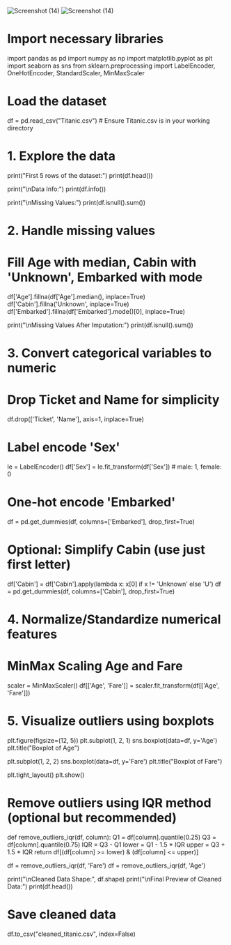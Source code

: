 ![Screenshot (14)](https://github.com/user-attachments/assets/cf58f379-17b0-4364-abe6-4b8b5d80d626)
![Screenshot (14)](https://github.com/user-attachments/assets/1bbe4d38-cc55-4d24-93b2-b881f64cf2f6)
# Import necessary libraries
import pandas as pd
import numpy as np
import matplotlib.pyplot as plt
import seaborn as sns
from sklearn.preprocessing import LabelEncoder, OneHotEncoder, StandardScaler, MinMaxScaler

# Load the dataset
df = pd.read_csv("Titanic.csv")  # Ensure Titanic.csv is in your working directory

# 1. Explore the data
print("First 5 rows of the dataset:")
print(df.head())

print("\nData Info:")
print(df.info())

print("\nMissing Values:")
print(df.isnull().sum())

# 2. Handle missing values
# Fill Age with median, Cabin with 'Unknown', Embarked with mode
df['Age'].fillna(df['Age'].median(), inplace=True)
df['Cabin'].fillna('Unknown', inplace=True)
df['Embarked'].fillna(df['Embarked'].mode()[0], inplace=True)

print("\nMissing Values After Imputation:")
print(df.isnull().sum())

# 3. Convert categorical variables to numeric
# Drop Ticket and Name for simplicity
df.drop(['Ticket', 'Name'], axis=1, inplace=True)

# Label encode 'Sex'
le = LabelEncoder()
df['Sex'] = le.fit_transform(df['Sex'])  # male: 1, female: 0

# One-hot encode 'Embarked'
df = pd.get_dummies(df, columns=['Embarked'], drop_first=True)

# Optional: Simplify Cabin (use just first letter)
df['Cabin'] = df['Cabin'].apply(lambda x: x[0] if x != 'Unknown' else 'U')
df = pd.get_dummies(df, columns=['Cabin'], drop_first=True)

# 4. Normalize/Standardize numerical features
# MinMax Scaling Age and Fare
scaler = MinMaxScaler()
df[['Age', 'Fare']] = scaler.fit_transform(df[['Age', 'Fare']])

# 5. Visualize outliers using boxplots
plt.figure(figsize=(12, 5))
plt.subplot(1, 2, 1)
sns.boxplot(data=df, y='Age')
plt.title("Boxplot of Age")

plt.subplot(1, 2, 2)
sns.boxplot(data=df, y='Fare')
plt.title("Boxplot of Fare")

plt.tight_layout()
plt.show()

# Remove outliers using IQR method (optional but recommended)
def remove_outliers_iqr(df, column):
    Q1 = df[column].quantile(0.25)
    Q3 = df[column].quantile(0.75)
    IQR = Q3 - Q1
    lower = Q1 - 1.5 * IQR
    upper = Q3 + 1.5 * IQR
    return df[(df[column] >= lower) & (df[column] <= upper)]

df = remove_outliers_iqr(df, 'Fare')
df = remove_outliers_iqr(df, 'Age')

print("\nCleaned Data Shape:", df.shape)
print("\nFinal Preview of Cleaned Data:")
print(df.head())

# Save cleaned data
df.to_csv("cleaned_titanic.csv", index=False)
